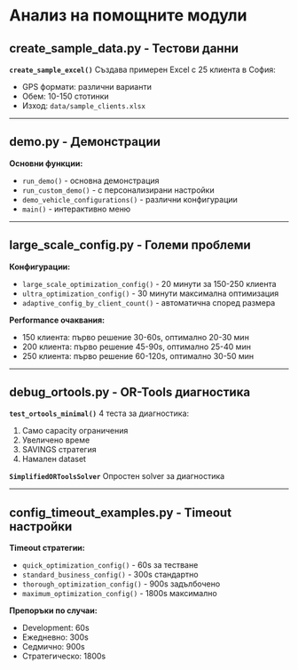 # Анализ на помощните модули

## create_sample_data.py - Тестови данни

**`create_sample_excel()`**
Създава примерен Excel с 25 клиента в София:
- GPS формати: различни варианти
- Обем: 10-150 стотинки
- Изход: `data/sample_clients.xlsx`

---

## demo.py - Демонстрации

**Основни функции:**
- `run_demo()` - основна демонстрация
- `run_custom_demo()` - с персонализирани настройки
- `demo_vehicle_configurations()` - различни конфигурации
- `main()` - интерактивно меню

---

## large_scale_config.py - Големи проблеми

**Конфигурации:**
- `large_scale_optimization_config()` - 20 минути за 150-250 клиента
- `ultra_optimization_config()` - 30 минути максимална оптимизация
- `adaptive_config_by_client_count()` - автоматична според размера

**Performance очаквания:**
- 150 клиента: първо решение 30-60s, оптимално 20-30 мин
- 200 клиента: първо решение 45-90s, оптимално 25-40 мин  
- 250 клиента: първо решение 60-120s, оптимално 30-50 мин

---

## debug_ortools.py - OR-Tools диагностика

**`test_ortools_minimal()`**
4 теста за диагностика:
1. Само capacity ограничения
2. Увеличено време
3. SAVINGS стратегия  
4. Намален dataset

**`SimplifiedORToolsSolver`**
Опростен solver за диагностика

---

## config_timeout_examples.py - Timeout настройки

**Timeout стратегии:**
- `quick_optimization_config()` - 60s за тестване
- `standard_business_config()` - 300s стандартно
- `thorough_optimization_config()` - 900s задълбочено
- `maximum_optimization_config()` - 1800s максимално

**Препоръки по случаи:**
- Development: 60s
- Ежедневно: 300s
- Седмично: 900s
- Стратегическо: 1800s 
